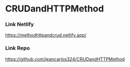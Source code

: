 # CRUDandHTTPMethod
### Link Netlify
https://methodhttpandcrud.netlify.app/
### Link Repo
https://github.com/jeancarlos324/CRUDandHTTPMethod
